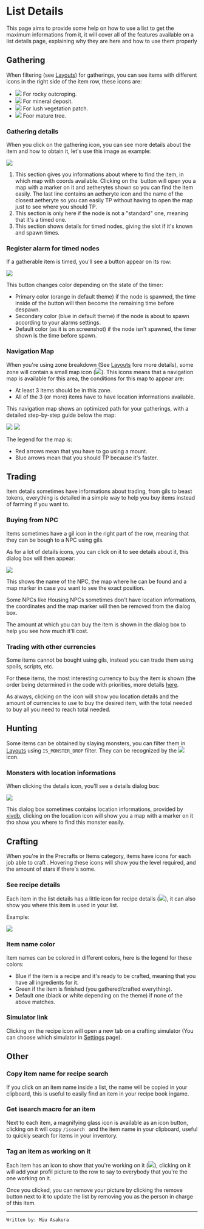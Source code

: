 # List Details

This page aims to provide some help on how to use a list to get the maximum informations from it, it will cover all of the features available on a list details page, 
explaining why they are here and how to use them properly

## Gathering

When filtering (see [Layouts]) for gatherings, you can see items with different icons in the right side of the item row, these icons are:

 * ![](./assets/icons/MIN.png) For rocky outcroping.
 * ![](./assets/icons/Mineral_Deposit.png) For mineral deposit. 
 * ![](./assets/icons/BTN.png) For lush vegetation patch.
 * ![](./assets/icons/Mature_Tree.png) Foor mature tree.
 
### Gathering details

When you click on the gathering icon, you can see more details about the item and how to obtain it, let's use this image as example:

![](https://i.imgur.com/fvYd3NS.png)

 1. This section gives you informations about where to find the item, in which map with coords available. Clicking on the ![]() button will open you a map with a marker on it and aetherytes shown so you can find the item easily.
    The last line contains an aetheryte icon and the name of the closest aetheryte so you can easily TP without having to open the map just to see where you should TP.
 2. This section is only here if the node is not a "standard" one, meaning that it's a timed one.
 3. This section shows details for timed nodes, giving the slot if it's known and spawn times.


### Register alarm for timed nodes

If a gatherable item is timed, you'll see a button appear on its row:

![](https://i.imgur.com/Qo2XPqd.png)

This button changes color depending on the state of the timer:

  * Primary color (orange in default theme) if the node is spawned, the time inside of the button will then become the remaining time before despawn.
  * Secondary color (blue in default theme) if the node is about to spawn according to your alarms settings.
  * Default color (as it is on screenshot) if the node isn't spawned, the timer shown is the time before spawn.


### Navigation Map

When you're using zone breakdown (See [Layouts] fore more details), some zone will contain a small map icon (![](https://i.imgur.com/JrpT5MK.png)).
This icons means that a navigation map is available for this area, the conditions for this map to appear are:

 * At least 3 items should be in this zone.
 * All of the 3 (or more) items have to have location informations available.
 
This navigation map shows an optimized path for your gatherings, with a detailed step-by-step guide below the map:

 ![](https://i.imgur.com/hoU2WK2.png)
 ![](https://i.imgur.com/ReDBbS0.png)
 
The legend for the map is:
 
 * Red arrows mean that you have to go using a mount.
 * Blue arrows mean that you should TP because it's faster.


## Trading

Item details sometimes have informations about trading, from gils to beast tokens, everything is detailed in a simple way to help you buy items instead of farming if you want to.

### Buying from NPC

Items sometimes have a gil icon in the right part of the row, meaning that they can be bough to a NPC using gils.

As for a lot of details icons, you can click on it to see details about it, this dialog box will then appear:

![](https://i.imgur.com/OJLxvkT.png)

This shows the name of the NPC, the map where he can be found and a map marker in case you want to see the exact position.

Some NPCs like Housing NPCs sometimes don't have location informations, the coordinates and the map marker will then be removed from the dialog box.

The amount at which you can buy the item is shown in the dialog box to help you see how much it'll cost.

### Trading with other currencies

Some items cannot be bought using gils, instead you can trade them using spoils, scripts, etc.

For these items, the most interesting currency to buy the item is shown (the order being determined in the code with priorities, more details [here](https://github.com/Supamiu/ffxiv-teamcraft/blob/master/src/app/modules/item/item/item.component.ts#L58-L216). 

As always, clicking on the icon will show you location details and the amount of currencies to use to buy the desired item, with the total needed to buy all you need to reach total needed.


## Hunting

Some items can be obtained by slaying monsters, you can filter them in [Layouts] using `IS_MONSTER_DROP` filter. They can be recognized by the ![](https://www.garlandtools.org/db/images/Mob.png) icon.

### Monsters with location informations

When clicking the details icon, you'll see a details dialog box: 

![](https://i.imgur.com/AFZ2IWr.png)

This dialog box sometimes contains location informations, provided by [xivdb](https://xivdb.com), clicking on the location icon will show you a map with a marker on it tho show you where to find this monster easily.

## Crafting

When you're in the Precrafts or Items category, items have icons for each job able to craft . Hovering these icons will show you the level required, and the amount of stars if there's some.

### See recipe details

Each item in the list details has a little icon for recipe details (![](https://i.imgur.com/s38RbSI.png)), it can also show you where this item is used in your list.

Example:

![](https://i.imgur.com/OyL68oN.png)

### Item name color

Item names can be colored in different colors, here is the legend for these colors:

 * Blue if the item is a recipe and it's ready to be crafted, meaning that you have all ingredients for it.
 * Green if the item is finished (you gathered/crafted everything).
 * Default one (black or white depending on the theme) if none of the above matches.

### Simulator link

Clicking on the recipe icon will open a new tab on a crafting simulator (You can choose which simulator in [Settings](/settings) page).

## Other

### Copy item name for recipe search

If you click on an item name inside a list, the name will be copied in your clipboard, this is useful to easily find an item in your recipe book ingame.

### Get isearch macro for an item

Next to each item, a magnifying glass icon is available as an icon button, clicking on it will copy `/isearch ` and the item name in your clipboard, useful to quickly search for items in your inventory.

### Tag an item as working on it

Each item has an icon to show that you're working on it (![](https://i.imgur.com/pwwwCEf.png)), 
clicking on it will add your profil picture to the row to say to everybody that you're the one working on it.

Once you clicked, you can remove your picture by clicking the remove button next to it to update the list by removing you as the person in charge of this item.


[Layouts]:/wiki/layouts

---
`Written by: Miu Asakura`
